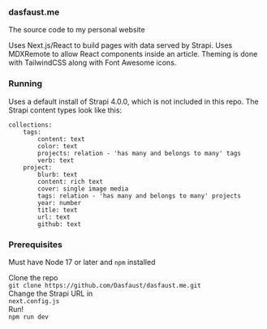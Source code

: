 ### dasfaust.me
The source code to my personal website

Uses Next.js/React to build pages with data served by Strapi. Uses MDXRemote to allow React components inside an article. Theming is done with TailwindCSS along with Font Awesome icons.

### Running
Uses a default install of Strapi 4.0.0, which is not included in this repo. The Strapi content types look like this:

```
collections:
	tags:
		content: text
		color: text
		projects: relation - 'has many and belongs to many' tags
		verb: text
	project:
		blurb: text
		content: rich text
		cover: single image media
		tags: relation - 'has many and belongs to many' projects
		year: number
		title: text
		url: text
		github: text
```

### Prerequisites
Must have Node 17 or later and `npm` installed 

Clone the repo  
`git clone https://github.com/Dasfaust/dasfaust.me.git`  
Change the Strapi URL in  
`next.config.js`  
Run!  
`npm run dev`
